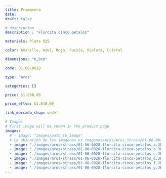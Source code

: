 ```yaml
---
title: Primavera
date: 
draft: false

# descripcion
description : "Florcita cinco pétalos"

materials: Plata 925

color: Amarillo, Azul, Rojo, Fucsia, Violeta, Cristal

dimensions: "0,9cm"

code: 01-06-0028

type: "Aros"

categories: []

price: $1.930,00

price_eftvo: $1.640,00

link_mercado_shop: undef

# Images
# first image will be shown in the product page
images:
  # - image: "images/path_to_image"
  # La ubicacion de las imagenes es imagenes/Aros/Aros.Strass/01-06-0028-primavera
  - image: "./images/aros/strass/01-06-0028-florcita-cinco-petalos_a.JPG"
  - image: "./images/aros/strass/01-06-0028-florcita-cinco-petalos_b.JPG"
  - image: "./images/aros/strass/01-06-0028-florcita-cinco-petalos_c.JPG"
  - image: "./images/aros/strass/01-06-0028-florcita-cinco-petalos_d.JPG"
  - image: "./images/aros/strass/01-06-0028-florcita-cinco-petalos_f.JPG"
  - image: "./images/aros/strass/01-06-0028-florcita-cinco-petalos_g.JPG"
---
```

